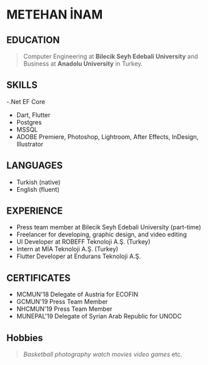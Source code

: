 # METEHAN İNAM
## EDUCATION
> Computer Engineering at **Bilecik Seyh Edebali University** and Business at **Anadolu University** in Turkey.

## SKILLS
-.Net EF Core
- Dart, Flutter
- Postgres
- MSSQL
- ADOBE Premiere, Photoshop, Lightroom, After Effects, InDesign, Illustrator

## LANGUAGES
- Turkish (native)
- English (fluent)

## EXPERIENCE
- Press team member at Bilecik Seyh Edebali University (part-time)
- Freelancer for developing, graphic design, and video editing
- UI Developer at ROBEFF Teknoloji A.Ş. (Turkey)
- Intern at MİA Teknoloji A.Ş. (Turkey)
- Flutter Developer at Endurans Teknoloji A.Ş.

## CERTIFICATES
- MCMUN'18 Delegate of Austria for ECOFIN
- GCMUN'19 Press Team Member
- NHCMUN'19 Press Team Member
- MUNEPAL'19 Delegate of Syrian Arab Republic for UNODC 

## Hobbies
> *Basketball* 
> *photography* 
> *watch movies* 
> *video games* etc.

